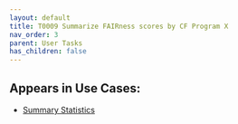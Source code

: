 ```yaml
---
layout: default
title: T0009 Summarize FAIRness scores by CF Program X
nav_order: 3
parent: User Tasks
has_children: false
---
```


## Appears in Use Cases:

-   [Summary Statistics](../use-cases/summary-statistics.md)
